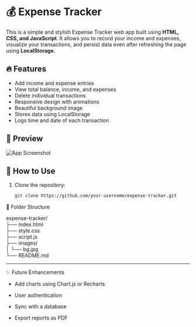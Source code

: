 # 💰 Expense Tracker

This is a simple and stylish Expense Tracker web app built using **HTML, CSS, and JavaScript**. It allows you to record your income and expenses, visualize your transactions, and persist data even after refreshing the page using **LocalStorage**.

## 🔥 Features

- Add income and expense entries
- View total balance, income, and expenses
- Delete individual transactions
- Responsive design with animations
- Beautiful background image
- Stores data using LocalStorage
- Logs time and date of each transaction

## 📸 Preview

![App Screenshot](images/bg.jpg) <!-- Replace with your actual image name -->

## 🧾 How to Use

1. Clone the repository:
   ```bash
   git clone https://github.com/your-username/expense-tracker.git
📂 Folder Structure

expense-tracker/<br>
├── index.html<br>
├── style.css<br>
├── script.js<br>
├── images/<br>
│   └── bg.jpg<br>
└── README.md<br>

---
✨ Future Enhancements

 -  Add charts using Chart.js or Recharts

 - User authentication

 - Sync with a database

 - Export reports as PDF
